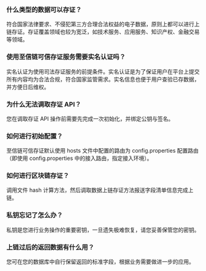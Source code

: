 
### 什么类型的数据可以存证？
符合国家法律要求、不侵犯第三方合理合法权益的电子数据，原则上都可以进行上链存证。存证覆盖领域也较为宽泛，如技术服务、应用服务、知识产权、金融交易等领域。


### 使用至信链可信存证服务需要实名认证吗？
实名认证为使用司法存证服务的前提条件。实名认证是为了保证用户在平台上提交所有内容均为合法合规，符合国家监管需求。实名信息也便于用户查验已存数据，并方便日后维权。



### 为什么无法调取存证 API？
您在调取存证 API 操作前需要先完成一次初始化，并绑定公钥与签名。

### 如何进行初始配置？
至信链可信存证默认使用 hosts 文件中配置的路由为 config.properties 配置路由（即使用 config.properties 中的接入路由，指定接入环境）。


### 如何进行区块链存证？
调用文件 hash 计算方法，然后调取数据上链存证方法报送字段清单信息完成上链。


### 私钥忘记了怎么办？
私钥是您进行业务操作的重要密钥，一旦遗失极难恢复，请您妥善保管您的密钥。


### 上链过后的返回数据有什么用？
您可在您的数据库中自行保留返回的标准字段，根据业务需要做进一步的应用。




















